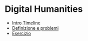 # Digital Humanities



* [Intro Timeline](close-reading.md)
* [Definizione e problemi](close-reading-1.md)
* [Esercizio](../esempi-di-dh/exercises.md)
